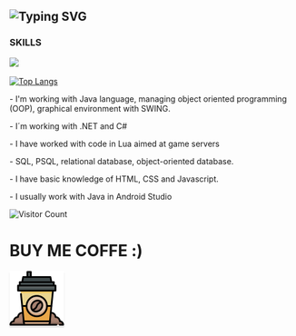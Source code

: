 
![Typing SVG](https://readme-typing-svg.demolab.com?font=Source+Code+Pro&pause=1000&color=4C566A&width=435&lines=WELCOME+TO+MY+PROFILE%2C+I'M+AMAN21)
---------------------------------------------
### SKILLS
<a href="https://skillicons.dev"><img src="https://skillicons.dev/icons?i=java,cs,postgres,androidstudio,html,css,js,eclipse,c,docker,discordbots,idea,lua,python,dotnet,mysql,vscode" /></a>

[![Top Langs](https://github-readme-stats.vercel.app/api/top-langs/?username=AmanDLVS&layout=compact&theme=dark)](https://github.com/AmanDLVS/github-readme-stats)


<p>- I'm working with Java language, managing object oriented programming (OOP), graphical environment with SWING.</p>
<p>- I´m working with .NET and C#</p>
<p>- I have worked with code in Lua aimed at game servers</p>
<p>- SQL, PSQL, relational database, object-oriented database.</p>
<p>- I have basic knowledge of HTML, CSS and Javascript.</p>
<p>- I usually work with Java in Android Studio</p>



![Visitor Count](https://profile-counter.glitch.me/AmanDLVS/count.svg)

<h1>BUY ME COFFE :)</h1>
<a href="" target="_blank"><img src="cafe_icon.png" alt="Buy Me A Coffee" style="height: 96px !important;width: 96px !important;box-shadow: 0px 3px 2px 0px rgba(190, 190, 190, 0.5) !important;-webkit-box-shadow: 0px 3px 2px 0px rgba(190, 190, 190, 0.5) !important;" ></a>
<br>

<br>


<br>

<!--
Ayuda:https://github.com/kladoov





**P0ll021/P0ll021** is a ✨ _special_ ✨ repository because its `README.md` (this file) appears on your GitHub profile.

Here are some ideas to get you started:

- 🔭 I’m currently working on ...
- 🌱 I’m currently learning ...
- 👯 I’m looking to collaborate on ...
- 🤔 I’m looking for help with ...
- 💬 Ask me about ...
- 📫 How to reach me: ...
- 😄 Pronouns: ...
- ⚡ Fun fact: ...
-->
